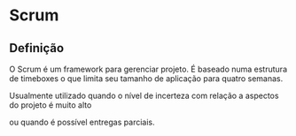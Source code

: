 # Scrum

## Definição
O Scrum é um framework para gerenciar projeto. É baseado numa estrutura de timeboxes o que limita seu tamanho de aplicação para quatro semanas.
 
Usualmente utilizado quando o nível de incerteza com relação a aspectos do projeto é muito alto

ou quando é possível entregas parciais.



